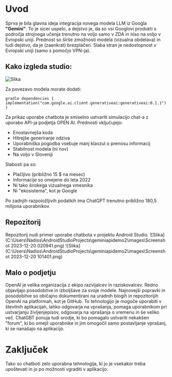 # Uvod
Sprva je bila glavna ideja integracija novega modela LLM iz Googla **"Gemini"**. To je sicer uspelo, a dejstvo je, da so vsi Googlovi produkti s področja strojnega učenja trenutno na voljo samo v ZDA in niso na voljo v Evropski uniji. Prednost so širše zmožnosti modela (vizualna obdelava) in tudi dejstvo, da je (zaenkrat) brezplačen. Slaba stran je nedostopnost v Evropski uniji (samo s pomočjo VPN-ja).

## Kako izgleda studio:
![Slika](C:\Users\Nadiss\AndroidStudioProjects\geminiapidemo2\images\photo_2023-12-20_02-20-50.jpg)

Za povezavo modela morate dodati:

`gradle
dependencies {
implementation("com.google.ai.client.generativeai:generativeai:0.1.1")
}`

Za prikaz uporabe chatbota je smiselno ustvariti simulacijo chat-a z uporabo API-ja podjetja OPEN AI. Prednosti vključujejo:
- Enostavnejša koda
- Hitrejše generiranje odziva
- Uporabniška pogodba vsebuje manj klavzul o prenosu informacij
- Stabilnost modela (ni nov)
- Na voljo v Sloveniji

Slabosti pa so:
- Plačljivo (približno 15 $ na mesec)
- Informacije so omejene do leta 2022
- Ni tako širokega vizualnega vmesnika
- Ni "ekosistema", kot je Google

Po zadnjih razpoložljivih podatkih ima ChatGPT trenutno približno 180,5 milijona uporabnikov.

## Repozitorij
Repozitorij nudi primer uporabe chatbota v projektu Android Studio.
![Slika](C:\Users\Nadiss\AndroidStudioProjects\geminiapidemo2\images\Screenshot 2023-12-20 020941.png) ![Slika](C:\Users\Nadiss\AndroidStudioProjects\geminiapidemo2\images\Screenshot 2023-12-20 101401.png)

## Malo o podjetju
OpenAI je velika organizacija z ekipo razvijalcev in raziskovalcev. Redno objavljajo posodobitve in izboljšave za svoje modele. Najnovejši popravki in posodobitve so običajno dokumentirani na uradnih blogih in repozitorijih OpenAI na platformah, kot je GitHub. To tehnologijo je mogoče uporabiti v številnih aplikacijah, lahko odgovarja na vprašanja, pomaga uporabnikom pri ustvarjanju življenjepisov, odgovarja na vprašanja o vremenu in še veliko več. ChatGBT ponuja tudi orodje, ki bo pomagalo ustvariti nekakšen "forum", ki bo omejil uporabnike in jim omogočil samo postavljanje vprašanj, ki se nanašajo na aplikacijo.

# Zaključek
Tako so chatboti zelo uporabna tehnologija, ki jo je vsekakor treba upoštevati in jo po možnosti vgraditi v aplikacijo.
